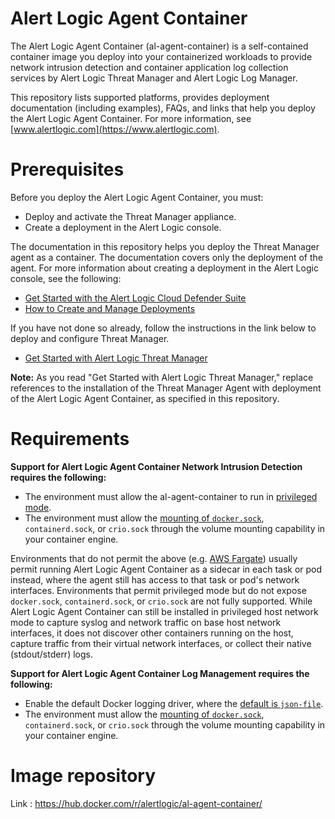 # Alert Logic Agent Container

The Alert Logic Agent Container (al-agent-container) is a self-contained container image you deploy into your containerized workloads to provide network intrusion detection and container application log collection services by Alert Logic Threat Manager and Alert Logic Log Manager. 

This repository lists supported platforms, provides deployment documentation (including examples), FAQs, and links that help you deploy the Alert Logic Agent Container. For more information, see [www.alertlogic.com](https://www.alertlogic.com).

# Prerequisites

Before you deploy the Alert Logic Agent Container, you must:
- Deploy and activate the Threat Manager appliance.
- Create a deployment in the Alert Logic console.

The documentation in this repository helps you deploy the Threat Manager agent as a container. The documentation covers only the deployment of the agent. For more information about creating a deployment in the Alert Logic console, see the following:

- [Get Started with the Alert Logic Cloud Defender Suite](https://legacy.docs.alertlogic.com/gsg/get-started-cloud-defender.htm)
- [How to Create and Manage Deployments](https://legacy.docs.alertlogic.com/userGuides/deployments.htm)

If you have not done so already, follow the instructions in the link below to deploy and configure Threat Manager. 

- [Get Started with Alert Logic Threat Manager](https://legacy.docs.alertlogic.com/gsg/get-started-threat-manager.htm)

**Note:** As you read "Get Started with Alert Logic Threat Manager," replace references to the installation of the Threat Manager Agent with deployment of the Alert Logic Agent Container, as specified in this repository.

# Requirements

**Support for Alert Logic Agent Container Network Intrusion Detection requires the following:**
- The environment must allow the al-agent-container to run in [privileged mode](https://docs.docker.com/engine/reference/run/#runtime-privilege-and-linux-capabilities).
- The environment must allow the [mounting of ```docker.sock```](https://docs.docker.com/storage/volumes/), ```containerd.sock```, or ```crio.sock``` through the volume mounting capability in your container engine.

Environments that do not permit the above (e.g. [AWS Fargate](fargate/README.md)) usually permit running Alert Logic Agent Container as a sidecar in each task or pod instead, where the agent still has access to that task or pod's network interfaces. Environments that permit privileged mode but do not expose ```docker.sock```, ```containerd.sock```, or ```crio.sock``` are not fully supported. While Alert Logic Agent Container can still be installed in privileged host network mode to capture syslog and network traffic on base host network interfaces, it does not discover other containers running on the host, capture traffic from their virtual network interfaces, or collect their native (stdout/stderr) logs.

**Support for Alert Logic Agent Container Log Management requires the following:**
- Enable the default Docker logging driver, where the [default is ```json-file```](https://docs.docker.com/config/containers/logging/configure/).
- The environment must allow the [mounting of ```docker.sock```](https://docs.docker.com/storage/volumes/), ```containerd.sock```, or ```crio.sock``` through the volume mounting capability in your container engine.

# Image repository

Link : https://hub.docker.com/r/alertlogic/al-agent-container/
